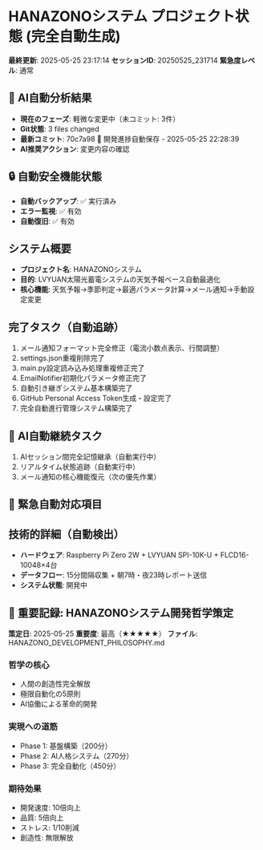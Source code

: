 # HANAZONOシステム プロジェクト状態 (完全自動生成)

**最終更新**: 2025-05-25 23:17:14
**セッションID**: 20250525_231714
**緊急度レベル**: 通常

## 🤖 AI自動分析結果
- **現在のフェーズ**: 軽微な変更中（未コミット: 3件）
- **Git状態**: 3 files changed
- **最新コミット**: 70c7a98 🚀 開発進捗自動保存 - 2025-05-25 22:28:39
- **AI推奨アクション**: 変更内容の確認

## 🔒 自動安全機能状態
- **自動バックアップ**: ✅ 実行済み
- **エラー監視**: ✅ 有効
- **自動復旧**: ✅ 有効

## システム概要
- **プロジェクト名**: HANAZONOシステム
- **目的**: LVYUAN太陽光蓄電システムの天気予報ベース自動最適化
- **核心機能**: 天気予報→季節判定→最適パラメータ計算→メール通知→手動設定変更

## 完了タスク（自動追跡）
1. メール通知フォーマット完全修正（電流小数点表示、行間調整）
2. settings.json重複削除完了
3. main.py設定読み込み処理重複修正完了
4. EmailNotifier初期化パラメータ修正完了
5. 自動引き継ぎシステム基本構築完了
6. GitHub Personal Access Token生成・設定完了
7. 完全自動進行管理システム構築完了

## 🎯 AI自動継続タスク
1. AIセッション間完全記憶継承（自動実行中）
2. リアルタイム状態追跡（自動実行中）
3. メール通知の核心機能復元（次の優先作業）

## 🚨 緊急自動対応項目


## 技術的詳細（自動検出）
- **ハードウェア**: Raspberry Pi Zero 2W + LVYUAN SPI-10K-U + FLCD16-10048×4台
- **データフロー**: 15分間隔収集 + 朝7時・夜23時レポート送信
- **システム状態**: 開発中

## 🌟 重要記録: HANAZONOシステム開発哲学策定

**策定日**: 2025-05-25
**重要度**: 最高（★★★★★）
**ファイル**: HANAZONO_DEVELOPMENT_PHILOSOPHY.md

### 哲学の核心
- 人間の創造性完全解放
- 極限自動化の5原則
- AI協働による革命的開発

### 実現への道筋
- Phase 1: 基盤構築（200分）
- Phase 2: AI人格システム（270分）
- Phase 3: 完全自動化（450分）

### 期待効果
- 開発速度: 10倍向上
- 品質: 5倍向上
- ストレス: 1/10削減
- 創造性: 無限解放

